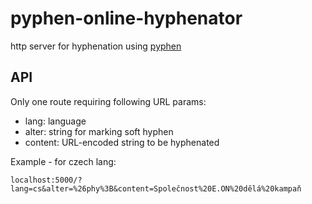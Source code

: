# pyphen-online-hyphenator

http server for hyphenation using [pyphen](http://pyphen.org/)

## API

Only one route requiring following URL params:
- lang: language
- alter: string for marking soft hyphen
- content: URL-encoded string to be hyphenated

Example - for czech lang:

```
localhost:5000/?lang=cs&alter=%26phy%3B&content=Společnost%20E.ON%20dělá%20kampaň
```
